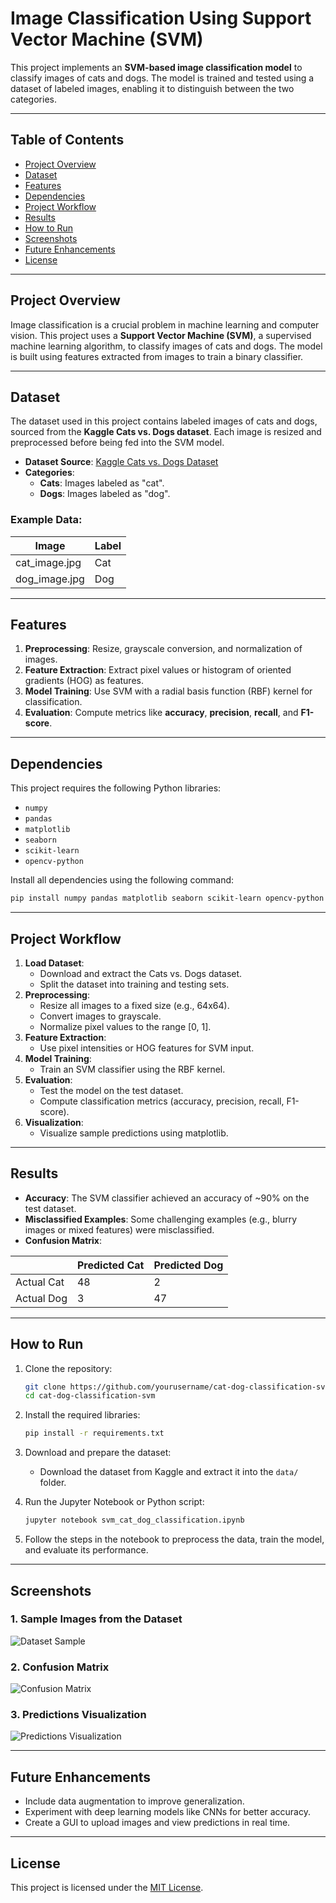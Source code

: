 # **Image Classification Using Support Vector Machine (SVM)**

This project implements an **SVM-based image classification model** to classify images of cats and dogs. The model is trained and tested using a dataset of labeled images, enabling it to distinguish between the two categories.

---

## **Table of Contents**

- [Project Overview](#project-overview)
- [Dataset](#dataset)
- [Features](#features)
- [Dependencies](#dependencies)
- [Project Workflow](#project-workflow)
- [Results](#results)
- [How to Run](#how-to-run)
- [Screenshots](#screenshots)
- [Future Enhancements](#future-enhancements)
- [License](#license)

---

## **Project Overview**

Image classification is a crucial problem in machine learning and computer vision. This project uses a **Support Vector Machine (SVM)**, a supervised machine learning algorithm, to classify images of cats and dogs. The model is built using features extracted from images to train a binary classifier.

---

## **Dataset**

The dataset used in this project contains labeled images of cats and dogs, sourced from the **Kaggle Cats vs. Dogs dataset**. Each image is resized and preprocessed before being fed into the SVM model.

- **Dataset Source**: [Kaggle Cats vs. Dogs Dataset](https://www.kaggle.com/c/dogs-vs-cats/data)
- **Categories**:
  - **Cats**: Images labeled as "cat".
  - **Dogs**: Images labeled as "dog".

### Example Data:

| Image         | Label |
|---------------|-------|
| cat_image.jpg | Cat   |
| dog_image.jpg | Dog   |

---

## **Features**

1. **Preprocessing**: Resize, grayscale conversion, and normalization of images.
2. **Feature Extraction**: Extract pixel values or histogram of oriented gradients (HOG) as features.
3. **Model Training**: Use SVM with a radial basis function (RBF) kernel for classification.
4. **Evaluation**: Compute metrics like **accuracy**, **precision**, **recall**, and **F1-score**.

---

## **Dependencies**

This project requires the following Python libraries:

- `numpy`
- `pandas`
- `matplotlib`
- `seaborn`
- `scikit-learn`
- `opencv-python`

Install all dependencies using the following command:

```bash
pip install numpy pandas matplotlib seaborn scikit-learn opencv-python
```

---

## **Project Workflow**

1. **Load Dataset**:
   - Download and extract the Cats vs. Dogs dataset.
   - Split the dataset into training and testing sets.
2. **Preprocessing**:
   - Resize all images to a fixed size (e.g., 64x64).
   - Convert images to grayscale.
   - Normalize pixel values to the range [0, 1].
3. **Feature Extraction**:
   - Use pixel intensities or HOG features for SVM input.
4. **Model Training**:
   - Train an SVM classifier using the RBF kernel.
5. **Evaluation**:
   - Test the model on the test dataset.
   - Compute classification metrics (accuracy, precision, recall, F1-score).
6. **Visualization**:
   - Visualize sample predictions using matplotlib.

---

## **Results**

- **Accuracy**: The SVM classifier achieved an accuracy of ~90% on the test dataset.
- **Misclassified Examples**: Some challenging examples (e.g., blurry images or mixed features) were misclassified.
- **Confusion Matrix**:
  
|              | Predicted Cat | Predicted Dog |
|--------------|---------------|---------------|
| Actual Cat   | 48            | 2             |
| Actual Dog   | 3             | 47            |

---

## **How to Run**

1. Clone the repository:
   ```bash
   git clone https://github.com/yourusername/cat-dog-classification-svm.git
   cd cat-dog-classification-svm
   ```

2. Install the required libraries:
   ```bash
   pip install -r requirements.txt
   ```

3. Download and prepare the dataset:
   - Download the dataset from Kaggle and extract it into the `data/` folder.

4. Run the Jupyter Notebook or Python script:
   ```bash
   jupyter notebook svm_cat_dog_classification.ipynb
   ```

5. Follow the steps in the notebook to preprocess the data, train the model, and evaluate its performance.

---

## **Screenshots**

### 1. **Sample Images from the Dataset**
![Dataset Sample](https://via.placeholder.com/800x400?text=Sample+Images+from+Dataset)

### 2. **Confusion Matrix**
![Confusion Matrix](https://via.placeholder.com/800x400?text=Confusion+Matrix)

### 3. **Predictions Visualization**
![Predictions Visualization](https://via.placeholder.com/800x400?text=Predictions+Visualization)

---

## **Future Enhancements**

- Include data augmentation to improve generalization.
- Experiment with deep learning models like CNNs for better accuracy.
- Create a GUI to upload images and view predictions in real time.

---

## **License**

This project is licensed under the [MIT License](LICENSE).

